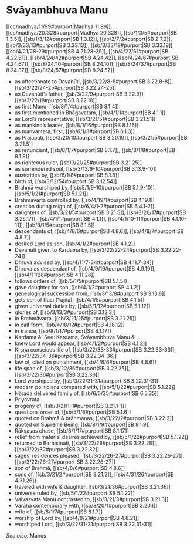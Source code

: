 # Svāyambhuva Manu

[[cc/madhya/11/99#purport|Madhya 11.99]], [[cc/madhya/20/328#purport|Madhya 20.328]], [[sb/1/3/5#purport|SB 1.3.5]], [[sb/1/3/12#purport|SB 1.3.12]], [[sb/2/7/2#purport|SB 2.7.2]], [[sb/3/33/13#purport|SB 3.33.13]], [[sb/3/33/19#purport|SB 3.33.19]], [[sb/4/21/28-29#purport|SB 4.21.28-29]], [[sb/4/22/61#purport|SB 4.22.61]], [[sb/4/24/42#purport|SB 4.24.42]], [[sb/4/24/67#purport|SB 4.24.67]], [[sb/8/24/10#purport|SB 8.24.10]], [[sb/8/24/37#purport|SB 8.24.37]], [[sb/8/24/57#purport|SB 8.24.57]]

* as affectionate to Devahūti, [[sb/3/22/8-8#purport|SB 3.22.8-8]], [[sb/3/22/24-25#purport|SB 3.22.24-25]]
* as Devahūti’s father, [[sb/3/22/9#purport|SB 3.22.9]], [[sb/3/22/18#purport|SB 3.22.18]]
* as first Manu, [[sb/8/1/4#purport|SB 8.1.4]]
* as first mentioned in Bhāgavatam, [[sb/4/1/1#purport|SB 4.1.1]]
* as Lord’s representative, [[sb/3/21/51#purport|SB 3.21.51]]
* as mankind’s leader, [[sb/8/1/16#purport|SB 8.1.16]]
* as manvantara, first, [[sb/6/1/3#purport|SB 6.1.3]]
* as Prajāpati, [[sb/3/20/10#purport|SB 3.20.10]], [[sb/3/21/5#purport|SB 3.21.5]]
* as renunciant, [[sb/8/1/7#purport|SB 8.1.7]], [[sb/8/1/8#purport|SB 8.1.8]]
* as righteous ruler, [[sb/3/21/25#purport|SB 3.21.25]]
* as surrendered soul, [[sb/3/13/9-10#purport|SB 3.13.9-10]]
* austerities by, [[sb/8/1/8#purport|SB 8.1.8]]
* birth of, [[sb/3/12/54#purport|SB 3.12.54]]
* Brahmā worshiped by, [[sb/5/1/9-10#purport|SB 5.1.9-10]], [[sb/5/1/21#purport|SB 5.1.21]]
* Brahmāvarta controlled by, [[sb/4/19/1#purport|SB 4.19.1]]
* creation during reign of, [[sb/6/4/1-2#purport|SB 6.4.1-2]]
* daughters of, [[sb/3/21/5#purport|SB 3.21.5]], [[sb/3/26/17#purport|SB 3.26.17]], [[sb/4/1/1#purport|SB 4.1.1]], [[sb/4/1/10-11#purport|SB 4.1.10-11]], [[sb/8/1/5#purport|SB 8.1.5]]
* descendants of, [[sb/4/8/6#purport|SB 4.8.6]], [[sb/4/8/7#purport|SB 4.8.7]]
* desired Lord as son, [[sb/4/1/2#purport|SB 4.1.2]]
* Devahūti given to Kardama by, [[sb/3/22/22-24#purport|SB 3.22.22-24]]
* Dhruva advised by, [[sb/4/11/7-34#purport|SB 4.11.7-34]]
* Dhruva as descendant of, [[sb/4/9/19#purport|SB 4.9.19]], [[sb/4/11/28#purport|SB 4.11.28]]
* follows orders of, [[sb/5/1/5#purport|SB 5.1.5]]
* gave daughter for son, [[sb/4/1/2#purport|SB 4.1.2]]
* genealogical succession from, [[sb/3/13/8#purport|SB 3.13.8]]
* gets son of Ruci (Yajña), [[sb/4/1/5#purport|SB 4.1.5]]
* given universal duties by, [[sb/5/1/12#purport|SB 5.1.12]]
* glories of, [[sb/3/13/3#purport|SB 3.13.3]]
* in Brahmāvarta, [[sb/3/21/25#purport|SB 3.21.25]]
* in calf form, [[sb/4/18/12#purport|SB 4.18.12]]
* in trance, [[sb/8/1/17#purport|SB 8.1.17]]
* Kardama &. See: Kardama, Svāyambhuva Manu & ...
* knew Lord would appear, [[sb/4/1/2#purport|SB 4.1.2]]
* Kṛṣṇa conscious life of, [[sb/3/22/33-33#purport|SB 3.22.33-33]], [[sb/3/22/34-36#purport|SB 3.22.34-36]]
* law of, cited on punishment, [[sb/4/8/6#purport|SB 4.8.6]]
* life span of, [[sb/3/22/35#purport|SB 3.22.35]], [[sb/3/22/36#purport|SB 3.22.36]]
* Lord worshiped by, [[sb/3/22/31-31#purport|SB 3.22.31-31]]
* modern politicians compared with, [[sb/5/1/22#purport|SB 5.1.22]]
* Nārada delivered family of, [[sb/6/5/35#purport|SB 6.5.35]]
* Priyavrata
* progeny of, [[sb/3/21/1-1#purport|SB 3.21.1-1]]
* questions order of, [[sb/5/1/6#purport|SB 5.1.6]]
* quoted on Brahmā & brāhmaṇas, [[sb/3/22/2#purport|SB 3.22.2]]
* quoted on Supreme Being, [[sb/8/1/9#purport|SB 8.1.9]]
* Rākṣasas chase, [[sb/8/1/17#purport|SB 8.1.17]]
* relief from material desires achieved by, [[sb/5/1/22#purport|SB 5.1.22]]
* returned to Barhiṣmatī, [[sb/3/22/28#purport|SB 3.22.28]], [[sb/3/22/32#purport|SB 3.22.32]]
* sages’ residences pleased, [[sb/3/22/26-27#purport|SB 3.22.26-27]], [[sb/3/22/26-27#purport|SB 3.22.26-27]]
* son of Brahmā, [[sb/4/8/6#purport|SB 4.8.6]]
* sons of, [[sb/3/21/2#purport|SB 3.21.2]], [[sb/4/31/26#purport|SB 4.31.26]]
* traveled with wife & daughter, [[sb/3/21/36#purport|SB 3.21.36]]
* universe ruled by, [[sb/5/1/22#purport|SB 5.1.22]]
* Vaivasvata Manu contrasted to, [[sb/3/21/3#purport|SB 3.21.3]]
* Varāha contemporary with, [[sb/3/20/1#purport|SB 3.20.1]]
* wife of, [[sb/8/1/7#purport|SB 8.1.7]]
* worship of Lord by, [[sb/4/8/21#purport|SB 4.8.21]]
* worshiped Lord, [[sb/3/22/31-31#purport|SB 3.22.31-31]]

*See also:* Manus
